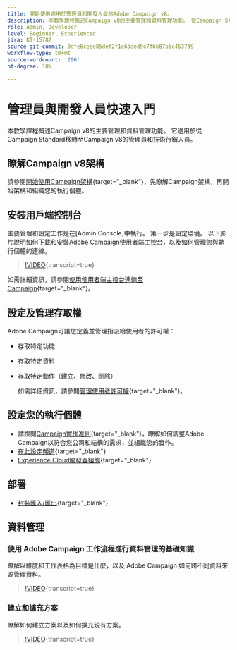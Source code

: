 ```yaml
---
title: 開始使用適用於管理員和開發人員的Adobe Campaign v8。
description: 本教學課程概述Campaign v8的主要管理和資料管理功能。 從Campaign Standard移轉至Campaign v8的管理員和技術行銷人員適用。
role: Admin, Developer
level: Beginner, Experienced
jira: KT-15787
source-git-commit: 0dfe6ceee85def2f1e6daed9c7f6b87b6c453739
workflow-type: tm+mt
source-wordcount: '296'
ht-degree: 18%

---
```



# 管理員與開發人員快速入門

本教學課程概述Campaign v8的主要管理和資料管理功能。 它適用於從Campaign Standard移轉至Campaign v8的管理員和技術行銷人員。

## 瞭解Campaign v8架構

請參閱[開始使用Campaign架構](https://experienceleague.adobe.com/en/docs/campaign/campaign-v8/config/architecture/architecture){target="_blank"}，先瞭解Campaign架構，再開始架構和組織您的執行個體。


## 安裝用戶端控制台

主要管理和設定工作是在[Admin Console]中執行。 第一步是設定環境。 以下影片說明如何下載和安裝Adobe Campaign使用者端主控台，以及如何管理您與執行個體的連線。

>[!VIDEO](https://video.tv.adobe.com/v/335375?quality=12&learn=on){transcript=true}

如需詳細資訊，請參閱[使用使用者端主控台連線至Campaign](https://experienceleague.adobe.com/en/docs/campaign/campaign-v8/new/connect){target="_blank"}。

## 設定及管理存取權

Adobe Campaign可讓您定義並管理指派給使用者的許可權：

* 存取特定功能
* 存取特定資料
* 存取特定動作（建立、修改、刪除）

  如需詳細資訊，請參閱[管理使用者許可權](https://experienceleague.adobe.com/en/docs/campaign/campaign-v8/admin/permissions/manage-permissions){target="_blank"}。

## 設定您的執行個體

* 請檢閱[Campaign實作准則](https://experienceleague.adobe.com/en/docs/campaign/campaign-v8/config/implement/implement){target="_blank"}，瞭解如何調整Adobe Campaign以符合您公司和結構的需求，並組織您的實作。
* [在此設定頻道](https://experienceleague.adobe.com/en/docs/campaign/campaign-v8/send/push/push-data-collection){target="_blank"}
* [Experience Cloud觸發器組態](https://experienceleague.adobe.com/en/docs/campaign-classic/using/integrating-with-adobe-experience-cloud/experience-triggers/about-triggers){target="_blank"}

## 部署

* [封裝匯入/匯出](https://experienceleague.adobe.com/en/docs/campaign/campaign-v8/developer/packages){target="_blank"}

## 資料管理

### 使用 Adobe Campaign 工作流程進行資料管理的基礎知識

瞭解以維度和工作表格為目標是什麼，以及 Adobe Campaign 如何跨不同資料來源管理資料。

>[!VIDEO](https://video.tv.adobe.com/v/339992?quality=12&learn=on){transcript=true}


### 建立和擴充方案

瞭解如何建立方案以及如何擴充現有方案。

>[!VIDEO](https://video.tv.adobe.com/v/337939?quality=12&learn=on){transcript=true}
